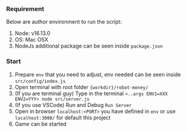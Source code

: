 <!-- > Author: Rizky Heri S -->

### Requirement

Below are author environment to run the script:

1. Node: v16.13.0
2. OS: Mac OSX
3. NodeJs additional package can be seen inside `package.json`

### Start

1. Prepare `env` that you need to adjust, env needed can be seen inside `src/config/index.js`
2. Open terminal with root folder `{workdir}/robot-money/`
3. (If you are terminal guy) Type in the terminal `<..args ENV1=XXX ENV2=YYY> node src/server.js`
4. (If you use VSCode) Run and Debug `Run Server`
5. Open in browser `localhost:<PORT>` you have defined in `env` or use `localhost:3000/` for default this project
6. Game can be started
